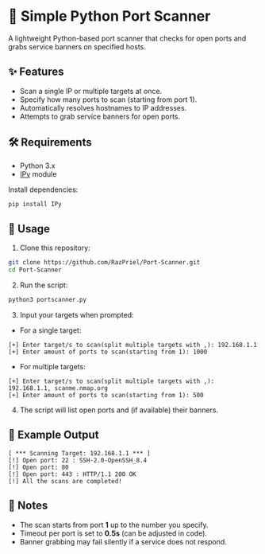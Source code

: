 # 🔎 Simple Python Port Scanner

A lightweight Python-based port scanner that checks for open ports and grabs service banners on specified hosts.  

## ✨ Features

- Scan a single IP or multiple targets at once.
- Specify how many ports to scan (starting from port 1).
- Automatically resolves hostnames to IP addresses.
- Attempts to grab service banners for open ports.

## 🛠️ Requirements

- Python 3.x
- [IPy](https://pypi.org/project/IPy/) module  

Install dependencies:

```bash
pip install IPy
```

## 🚀 Usage

1. Clone this repository:

```bash
git clone https://github.com/RazPriel/Port-Scanner.git
cd Port-Scanner
```

2. Run the script:

```bash
python3 portscanner.py
```

3. Input your targets when prompted:  

- For a single target:

```
[+] Enter target/s to scan(split multiple targets with ,): 192.168.1.1
[+] Enter amount of ports to scan(starting from 1): 1000
```

- For multiple targets:

```
[+] Enter target/s to scan(split multiple targets with ,): 192.168.1.1, scanme.nmap.org
[+] Enter amount of ports to scan(starting from 1): 500
```

4. The script will list open ports and (if available) their banners.

## 📄 Example Output

```
[ *** Scanning Target: 192.168.1.1 *** ]
[!] Open port: 22 : SSH-2.0-OpenSSH_8.4
[!] Open port: 80
[!] Open port: 443 : HTTP/1.1 200 OK
[!] All the scans are completed!
```

## 📝 Notes

- The scan starts from port **1** up to the number you specify.
- Timeout per port is set to **0.5s** (can be adjusted in code).
- Banner grabbing may fail silently if a service does not respond.
